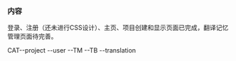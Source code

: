 ### 内容

登录、注册（还未进行CSS设计）、主页、项目创建和显示页面已完成，翻译记忆管理页面待完善。

CAT--project
   --user
   --TM
   --TB
   --translation
